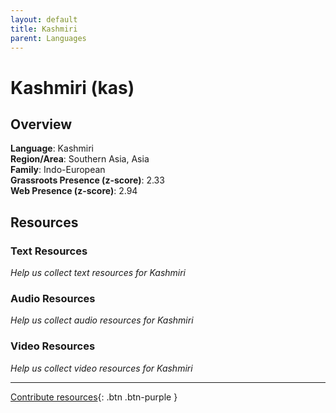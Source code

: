 ```yaml
---
layout: default
title: Kashmiri
parent: Languages
---
```


# Kashmiri (kas)

## Overview

**Language**: Kashmiri  
**Region/Area**: Southern Asia, Asia  
**Family**: Indo-European  
**Grassroots Presence (z-score)**: 2.33  
**Web Presence (z-score)**: 2.94  

## Resources

### Text Resources
*Help us collect text resources for Kashmiri*

### Audio Resources
*Help us collect audio resources for Kashmiri*

### Video Resources
*Help us collect video resources for Kashmiri*

---

[Contribute resources](https://forms.office.com/e/1SfLJx3u1r){: .btn .btn-purple }
